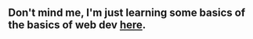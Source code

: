 ## Don't mind me, I'm just learning some basics of the basics of web dev [here](https://mihawb.github.io/mihawb/).

